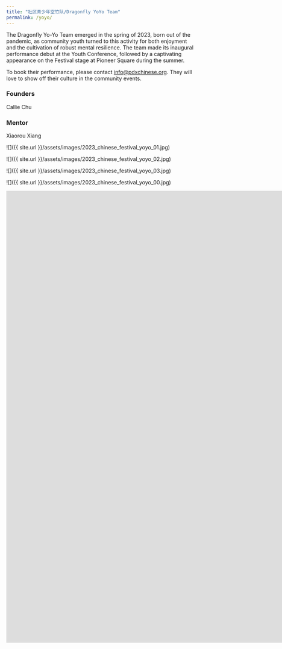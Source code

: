 ```yaml
---
title: "社区青少年空竹队/Dragonfly YoYo Team"
permalink: /yoyo/
---
```


The Dragonfly Yo-Yo Team emerged in the spring of 2023, born out of the pandemic, as community youth turned to this activity for both enjoyment and the cultivation of robust mental resilience. The team made its inaugural performance debut at the Youth Conference, followed by a captivating appearance on the Festival stage at Pioneer Square during the summer.

To book their performance, please contact [info@pdxchinese.org](mailto:info@pdxchinese.org). They will love to show off their culture in the community events.

### Founders

Callie Chu

### Mentor

Xiaorou Xiang

![]({{ site.url }}/assets/images/2023_chinese_festival_yoyo_01.jpg)

![]({{ site.url }}/assets/images/2023_chinese_festival_yoyo_02.jpg)

![]({{ site.url }}/assets/images/2023_chinese_festival_yoyo_03.jpg)

![]({{ site.url }}/assets/images/2023_chinese_festival_yoyo_00.jpg)

<iframe width="2135" height="1200" src="https://www.youtube.com/embed/OTYKtwNo7oQ" title="Untitled video 16" frameborder="0" allow="accelerometer; autoplay; clipboard-write; encrypted-media; gyroscope; picture-in-picture; web-share" allowfullscreen></iframe>
